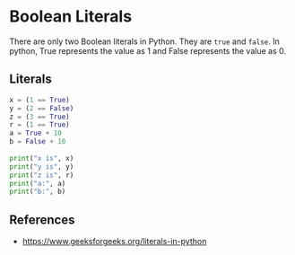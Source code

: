 # Boolean Literals
There are only two Boolean literals in Python. They are `true` and `false`. In python, True represents the value as 1 and False represents the value as 0.

## Literals

```python
x = (1 == True)
y = (2 == False)
z = (3 == True)
r = (1 == True)
a = True + 10
b = False + 10
 
print("x is", x)
print("y is", y)
print("z is", r)
print("a:", a)
print("b:", b)
```

## References
- https://www.geeksforgeeks.org/literals-in-python